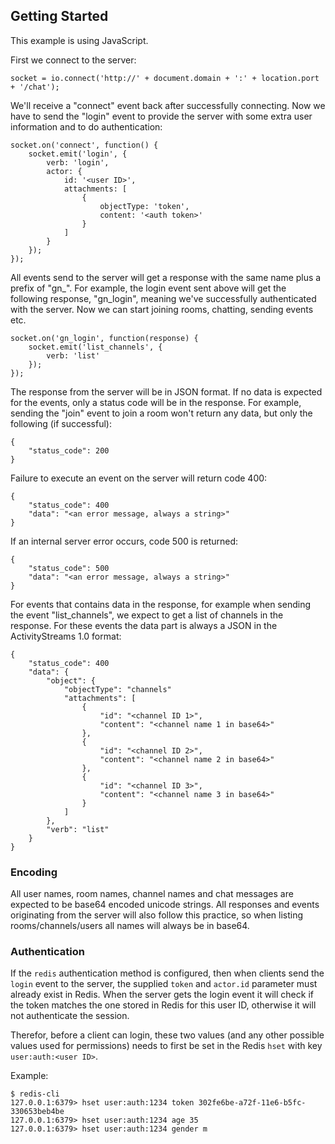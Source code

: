 ## Getting Started

This example is using JavaScript.

First we connect to the server:

    socket = io.connect('http://' + document.domain + ':' + location.port + '/chat');

We'll receive a "connect" event back after successfully connecting. Now we have to send the "login" event to provide the
server with some extra user information and to do authentication:

    socket.on('connect', function() {
        socket.emit('login', {
            verb: 'login',
            actor: {
                id: '<user ID>',
                attachments: [
                    {
                        objectType: 'token',
                        content: '<auth token>'
                    }
                ]
            }
        });
    });
    
All events send to the server will get a response with the same name plus a prefix of "gn_". For example, the login 
event sent above will get the following response, "gn_login", meaning we've successfully authenticated with the server.
Now we can start joining rooms, chatting, sending events etc.

    socket.on('gn_login', function(response) {
        socket.emit('list_channels', {
            verb: 'list'
        });
    });
    
The response from the server will be in JSON format. If no data is expected for the events, only a status code will be
in the response. For example, sending the "join" event to join a room won't return any data, but only the following
(if successful):

    {
        "status_code": 200
    }
    
Failure to execute an event on the server will return code 400:

    {
        "status_code": 400
        "data": "<an error message, always a string>"
    }
    
If an internal server error occurs, code 500 is returned:

    {
        "status_code": 500
        "data": "<an error message, always a string>"
    }
    
For events that contains data in the response, for example when sending the event "list_channels", we expect to get a list
of channels in the response. For these events the data part is always a JSON in the ActivityStreams 1.0 format:

    {
        "status_code": 400
        "data": {       
            "object": {
                "objectType": "channels"
                "attachments": [
                    {
                        "id": "<channel ID 1>",
                        "content": "<channel name 1 in base64>"
                    },
                    {
                        "id": "<channel ID 2>",
                        "content": "<channel name 2 in base64>"
                    },
                    {
                        "id": "<channel ID 3>",
                        "content": "<channel name 3 in base64>"
                    }
                ]
            },
            "verb": "list"
        }
    }

### Encoding

All user names, room names, channel names and chat messages are expected to be base64 encoded unicode strings. All
responses and events originating from the server will also follow this practice, so when listing rooms/channels/users
all names will always be in base64.

### Authentication

If the `redis` authentication method is configured, then when clients send the `login` event to the server, the
supplied `token` and `actor.id` parameter must already exist in Redis. When the server gets the login event it will
check if the token matches the one stored in Redis for this user ID, otherwise it will not authenticate the session.

Therefor, before a client can login, these two values (and any other possible values used for permissions) needs to
first be set in the Redis `hset` with key `user:auth:<user ID>`.

Example:

    $ redis-cli
    127.0.0.1:6379> hset user:auth:1234 token 302fe6be-a72f-11e6-b5fc-330653beb4be
    127.0.0.1:6379> hset user:auth:1234 age 35
    127.0.0.1:6379> hset user:auth:1234 gender m